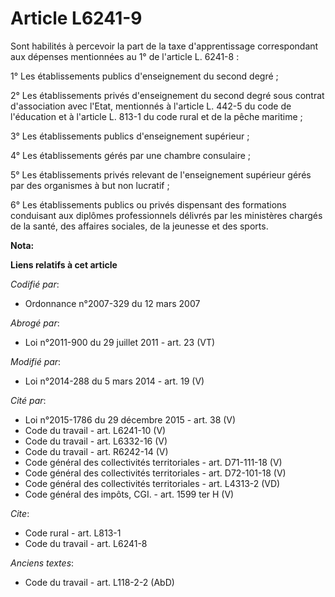 # Article L6241-9

Sont habilités à percevoir la part de la taxe d'apprentissage correspondant aux dépenses mentionnées au 1° de l'article L.
6241-8 : 

1° Les établissements publics d'enseignement du second degré ; 

2° Les établissements privés d'enseignement du second degré sous contrat d'association avec l'Etat, mentionnés à l'article L.
442-5 du code de l'éducation et à l'article L. 813-1 du code rural et de la pêche maritime ; 

3° Les établissements publics d'enseignement supérieur ; 

4° Les établissements gérés par une chambre consulaire ; 

5° Les établissements privés relevant de l'enseignement supérieur gérés par des organismes à but non lucratif ; 

6° Les établissements publics ou privés dispensant des formations conduisant aux diplômes professionnels délivrés par les
ministères chargés de la santé, des affaires sociales, de la jeunesse et des sports.

**Nota:**



**Liens relatifs à cet article**

_Codifié par_:

  - Ordonnance n°2007-329 du 12 mars 2007

_Abrogé par_:

  - Loi n°2011-900 du 29 juillet 2011 - art. 23 (VT)

_Modifié par_:

  - Loi n°2014-288 du 5 mars 2014 - art. 19 (V)

_Cité par_:

  - Loi n°2015-1786 du 29 décembre 2015 - art. 38 (V)
  - Code du travail - art. L6241-10 (V)
  - Code du travail - art. L6332-16 (V)
  - Code du travail - art. R6242-14 (V)
  - Code général des collectivités territoriales - art. D71-111-18 (V)
  - Code général des collectivités territoriales - art. D72-101-18 (V)
  - Code général des collectivités territoriales - art. L4313-2 (VD)
  - Code général des impôts, CGI. - art. 1599 ter H (V)

_Cite_:

  - Code rural - art. L813-1
  - Code du travail - art. L6241-8

_Anciens textes_:

  - Code du travail - art. L118-2-2 (AbD)
